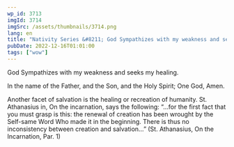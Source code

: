 ```yaml
---
wp_id: 3713
imgId: 3714
imgSrc: /assets/thumbnails/3714.png
lang: en
title: "Nativity Series &#8211; God Sympathizes with my weakness and seeks my healing"
pubDate: 2022-12-16T01:01:00
tags: ["wow"]
---
```


<!-- page: 6 -->

<p>God Sympathizes with my weakness and seeks my healing.</p>
<p>In the name of the Father, and the Son, and the Holy Spirit; One God, Amen.</p>
<p>Another facet of salvation is the healing or recreation of humanity. St. Athanasius in, On the incarnation, says the following: “…for the first fact that you must grasp is this: the renewal of creation has been wrought by the Self-same Word Who made it in the beginning. There is thus no inconsistency between creation and salvation…” (St. Athanasius, On the Incarnation, Par. 1)</p>
